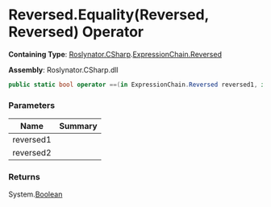# Reversed\.Equality\(Reversed, Reversed\) Operator

**Containing Type**: [Roslynator.CSharp](../../../README.md)\.[ExpressionChain.Reversed](../README.md)

**Assembly**: Roslynator\.CSharp\.dll

```csharp
public static bool operator ==(in ExpressionChain.Reversed reversed1, in ExpressionChain.Reversed reversed2)
```

### Parameters

| Name | Summary |
| ---- | ------- |
| reversed1 | |
| reversed2 | |

### Returns

System\.[Boolean](https://docs.microsoft.com/en-us/dotnet/api/system.boolean)

